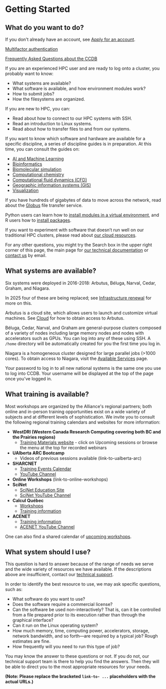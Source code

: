 # Getting Started

## What do you want to do?

If you don't already have an account, see [Apply for an account](link-to-apply-for-account).

[Multifactor authentication](link-to-multifactor-authentication)

[Frequently Asked Questions about the CCDB](link-to-faq)

If you are an experienced HPC user and are ready to log onto a cluster, you probably want to know:

*   What systems are available?
*   What software is available, and how environment modules work?
*   How to submit jobs?
*   How the filesystems are organized.

If you are new to HPC, you can:

*   Read about how to connect to our HPC systems with SSH.
*   Read an introduction to Linux systems.
*   Read about how to transfer files to and from our systems.

If you want to know which software and hardware are available for a specific discipline, a series of discipline guides is in preparation. At this time, you can consult the guides on:

*   [AI and Machine Learning](link-to-ai-guide)
*   [Bioinformatics](link-to-bioinformatics-guide)
*   [Biomolecular simulation](link-to-biomolecular-guide)
*   [Computational chemistry](link-to-computational-chemistry-guide)
*   [Computational fluid dynamics (CFD)](link-to-cfd-guide)
*   [Geographic information systems (GIS)](link-to-gis-guide)
*   [Visualization](link-to-visualization-guide)

If you have hundreds of gigabytes of data to move across the network, read about the [Globus](link-to-globus) file transfer service.

Python users can learn how to [install modules in a virtual environment](link-to-python-install), and R users how to [install packages](link-to-r-install).

If you want to experiment with software that doesn’t run well on our traditional HPC clusters, please read about [our cloud resources](link-to-cloud-resources).

For any other questions, you might try the Search box in the upper right corner of this page, the main page for [our technical documentation](link-to-technical-docs) or [contact us](link-to-contact) by email.


## What systems are available?

Six systems were deployed in 2016-2018: Arbutus, Béluga, Narval, Cedar, Graham, and Niagara.

In 2025 four of these are being replaced; see [Infrastructure renewal](link-to-infrastructure-renewal) for more on this.

Arbutus is a cloud site, which allows users to launch and customize virtual machines. See [Cloud](link-to-cloud) for how to obtain access to Arbutus.

Béluga, Cedar, Narval, and Graham are general-purpose clusters composed of a variety of nodes including large memory nodes and nodes with accelerators such as GPUs. You can log into any of these using SSH. A `/home` directory will be automatically created for you the first time you log in.

Niagara is a homogeneous cluster designed for large parallel jobs (>1000 cores). To obtain access to Niagara, visit the [Available Services](link-to-available-services) page.

Your password to log in to all new national systems is the same one you use to log into CCDB. Your username will be displayed at the top of the page once you've logged in.


## What training is available?

Most workshops are organized by the Alliance's regional partners; both online and in-person training opportunities exist on a wide variety of subjects and at different levels of sophistication. We invite you to consult the following regional training calendars and websites for more information:

*   **WestDRI (Western Canada Research Computing covering both BC and the Prairies regions)**
    *   [Training Materials website](link-to-westdri-training) - click on Upcoming sessions or browse the menu at the top for recorded webinars
*   **UAlberta ARC Bootcamp**
    *   Videos of previous sessions available (link-to-ualberta-arc)
*   **SHARCNET**
    *   [Training Events Calendar](link-to-sharcnet-calendar)
    *   [YouTube Channel](link-to-sharcnet-youtube)
*   **Online Workshops** (link-to-online-workshops)
*   **SciNet**
    *   [SciNet Education Site](link-to-scinet-education)
    *   [SciNet YouTube Channel](link-to-scinet-youtube)
*   **Calcul Québec**
    *   [Workshops](link-to-calculquebec-workshops)
    *   [Training information](link-to-calculquebec-training)
*   **ACENET**
    *   [Training information](link-to-acenet-training)
    *   [ACENET YouTube Channel](link-to-acenet-youtube)

One can also find a shared calendar of [upcoming workshops](link-to-upcoming-workshops).


## What system should I use?

This question is hard to answer because of the range of needs we serve and the wide variety of resources we have available. If the descriptions above are insufficient, contact our [technical support](link-to-technical-support).

In order to identify the best resource to use, we may ask specific questions, such as:

*   What software do you want to use?
*   Does the software require a commercial license?
*   Can the software be used non-interactively? That is, can it be controlled from a file prepared prior to its execution rather than through the graphical interface?
*   Can it run on the Linux operating system?
*   How much memory, time, computing power, accelerators, storage, network bandwidth, and so forth—are required by a typical job? Rough estimates are fine.
*   How frequently will you need to run this type of job?

You may know the answer to these questions or not. If you do not, our technical support team is there to help you find the answers. Then they will be able to direct you to the most appropriate resources for your needs.


**(Note:  Please replace the bracketed `link-to- ...` placeholders with the actual URLs.)**
